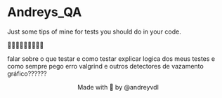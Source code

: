 # Andreys_QA
Just some tips of mine for tests you should do in your code.


🚧🚧🚧🚧🚧🚧🚧🚧🚧

falar sobre o que testar e como testar
explicar logica dos meus testes e como sempre pego erro
valgrind e outros detectores de vazamento
gráfico??????


<p align="center">
  Made with 🧠 by @andreyvdl
</p>
